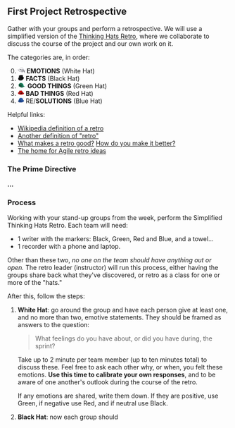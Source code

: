 ## First Project Retrospective

Gather with your groups and perform a retrospective. We will use a 
simplified version of the [Thinking Hats Retro][thinking-hats], where we
collaborate to discuss the course of the project and our own work on it.

The categories are, in order:

0. <img src="assets/whitehat.jpg" height="14px"> **EMOTIONS**      (White Hat)
1. <img src="assets/blackhat.jpg" height="14px"> **FACTS**         (Black Hat)
2. <img src="assets/greenhat.jpg" height="14px"> **GOOD THINGS**   (Green Hat)
3. <img src="assets/redhat.png" height="14px">   **BAD THINGS**    (Red Hat)
4. <img src="assets/bluehat.jpg" height="14px">  RE/**SOLUTIONS**  (Blue Hat)

Helpful links:

- [Wikipedia definition of a retro][wiki-def]
- [Another definition of "retro"][retro-def]
- [What makes a retro good?][better-retro] [How do you make it better?][better-atlas]
- [The home for Agile retro ideas][retros]

### The Prime Directive

**...**

### Process

Working with your stand-up groups from the week, perform the Simplified
Thinking Hats Retro. Each team will need:

- 1 writer with the markers: Black, Green, Red and Blue, and a towel…
- 1 recorder with a phone and laptop.

Other than these two, *no one on the team should have anything out or 
open.* The retro leader (instructor) will run this process, either 
having the groups share back what they've discovered, or retro as a 
class for one or more of the "hats."

After this, follow the steps:

1.  **White Hat**: go around the group and have each person give at least
    one, and no more than two, emotive statements. They should be framed 
    as answers to the question: 
 
    > What feelings do you have about, or did you have during, the sprint?
 
    Take up to 2 minute per team member (up to ten minutes total) to
    discuss these. Feel free to ask each other why, or when, you felt 
    these emotions. **Use this time to calibrate your own responses**, 
    and to be aware of one another's outlook during the course of the 
    retro.
 
    If any emotions are shared, write them down. If they are positive, use
    Green, if negative use Red, and if neutral use Black.
2.  **Black Hat**: now each group should 


<!-- ### Class Resolutions and Solutions

We resolve to:

...

We plan to fix the following problems:

... -->

<!-- LINKS -->

[wiki-def]:      https://en.wikipedia.org/wiki/Scrum_(software_development)#Sprint_review_and_sprint_retrospective
[retro-def]:     https://msdn.microsoft.com/en-us/library/ee191586(v=vs.100).aspx
[better-retro]:  http://www.scrumsense.com/blog/retrospectives-makes-retro-good
[better-atlas]:  http://blogs.atlassian.com/2014/12/retrospectives-atlassian/
[retros]:        http://retrospectivewiki.org/index.php?title=Retrospective_Plans
[thinking-hats]: https://www.google.com/search?q=de%20bono%27s%20six%20thinking%20hats&rct=j
